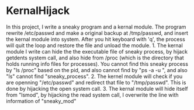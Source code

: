 # KernalHijack
In this project, I write a sneaky program and a kernal module.
The program rewrite /etc/passwd and make a original backup at /tmp/passwd, and insert the kernal module into system. After you hit keyboard with 'q', the process will quit the loop and restore the file and unload the module.
	1. The kernal module I write can hide the the executable file of sneaky process, by hijack getdents system call, and also hide from /proc (which is the directory that holds running info files for processes). You cannot find this sneaky process by "ls /proc" based on the pid, and also cannot find by "ps -a -u <user-id>", and also "ls" cannot find "sneaky_process".
	2. The kernel module will check if you are openning "/etc/passwd" and redirect that file to "/tmp/passwd". This is done by hijacking the open system call.
  3. The kernal module will hide itself from "lsmod", by hijacking the read system call, I overwrite the line with information of "sneaky_mod"
